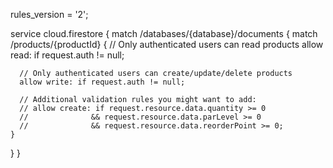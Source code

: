 rules_version = '2';

service cloud.firestore {
  match /databases/{database}/documents {
    match /products/{productId} {
      // Only authenticated users can read products
      allow read: if request.auth != null;
      
      // Only authenticated users can create/update/delete products
      allow write: if request.auth != null;
      
      // Additional validation rules you might want to add:
      // allow create: if request.resource.data.quantity >= 0 
      //              && request.resource.data.parLevel >= 0
      //              && request.resource.data.reorderPoint >= 0;
    }
  }
} 